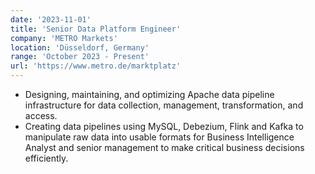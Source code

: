 ```yaml
---
date: '2023-11-01'
title: 'Senior Data Platform Engineer'
company: 'METRO Markets'
location: 'Düsseldorf, Germany'
range: 'October 2023 - Present'
url: 'https://www.metro.de/marktplatz'
---
```


- Designing, maintaining, and optimizing Apache data pipeline infrastructure for data collection, management, transformation, and access.
- Creating data pipelines using MySQL, Debezium, Flink and Kafka to manipulate raw data into usable formats for Business Intelligence Analyst and senior management to make critical business decisions efficiently.
